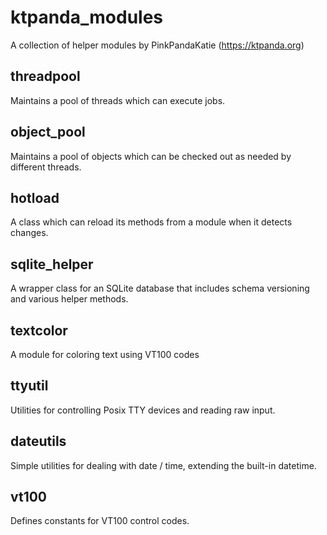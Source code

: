 ktpanda_modules
===============

A collection of helper modules by PinkPandaKatie (https://ktpanda.org)


threadpool
----------

Maintains a pool of threads which can execute jobs.


object_pool
-----------

Maintains a pool of objects which can be checked out as needed by different threads.


hotload
-------

A class which can reload its methods from a module when it detects changes.


sqlite_helper
-------------

A wrapper class for an SQLite database that includes schema versioning and
various helper methods.

textcolor
---------

A module for coloring text using VT100 codes


ttyutil
-------

Utilities for controlling Posix TTY devices and reading raw input.


dateutils
---------

Simple utilities for dealing with date / time, extending the built-in datetime.


vt100
-----

Defines constants for VT100 control codes.